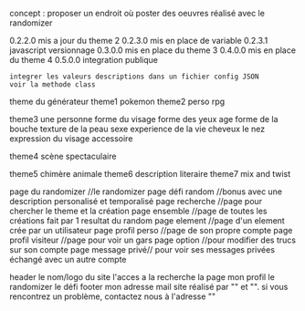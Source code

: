 concept : proposer un endroit où poster des oeuvres réalisé avec le randomizer

0.2.2.0 mis a jour du theme 2
0.2.3.0 mis en place de variable
0.2.3.1 javascript versionnage
0.3.0.0 mis en place du theme 3
0.4.0.0 mis en place du theme 4
0.5.0.0 integration publique
	

	integrer les valeurs descriptions dans un fichier config JSON
	voir la methode class
theme du générateur
theme1 pokemon
theme2 perso rpg

theme3 une personne
	forme du visage
	forme des yeux
	age
	forme de la bouche
	texture de la peau
	sexe
	experience de la vie
	cheveux
	le nez
	expression du visage
	accessoire

theme4 scène spectaculaire

theme5 chimère animale
theme6 description literaire
theme7 mix and twist

page du randomizer //le randomizer
page défi random //bonus avec une description personalisé et temporalisé
page recherche //page pour chercher le theme et la création
page ensemble //page de toutes les créations fait par 1 resultat du random
page element //page d'un element crée par un utilisateur
page profil perso //page de son propre compte 
page profil visiteur //page pour voir un gars
page option //pour modifier des trucs sur son compte
page message privé// pour voir ses messages privées échangé avec un autre compte

header
	le nom/logo du site
	l'acces a la recherche
	la page mon profil
	le randomizer
	le défi
footer
	mon adresse mail
	site réalisé par "" et "". si vous rencontrez un problème, contactez nous à l'adresse ""